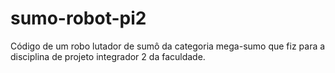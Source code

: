 # sumo-robot-pi2
Código de um robo lutador de sumô da categoria mega-sumo que fiz para a disciplina de projeto integrador 2 da faculdade.
